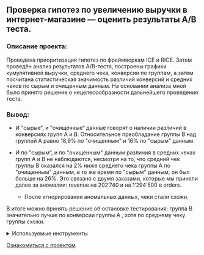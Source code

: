 ## Проверка гипотез по увеличению выручки в интернет-магазине — оценить результаты A/B теста.
### Описание проекта:
Проведена приоритизация гипотез по фреймворкам ICE и RICE. Затем проведён анализ
результатов A/B-теста, построены графики кумулятивной выручки, среднего чека,
конверсии по группам, а затем посчитана статистическая значимость различий конверсий
и средних чеков по сырым и очищенным данным. На основании анализа мной было
принято решение о нецелесообразности дальнейшего проведения теста.

### Вывод:
- И "сырые“, и "очищенные“ данные говорят о наличии различий в конверсиях групп А и В. Относительное преобладание группы В над группой А равно 18,9% по "очищенным" и 16% по "сырым" данным.
- И по "сырым“, и по "очищенным" данным различия в средних чеках групп A и B не наблюдаются, несмотря на то, что средний чек группы B оказался на 2% ниже среднего чека группы A по "очищенным" данным, в то же время по "сырым" данным, он был больше на 26%. Это связано с двумя заказами, которые мы приняли далее за аномалии: revenue на 202’740 и на 1’294’500 в orders.

  - После игнорирования аномальных данных, чеки стали схожи.

    
В итоге можно принять решение об остановке тестирования: группа В значительно лучше по конверсии группы A , хотя по среднему чеку группы схожи.

<details>
<summary>Используемые инструменты</summary> 

- Python;
- Pandas;
- Matplotlib;
- SciPy;
- A/B-тестирование;
- проверка статистических гипотез.

</details>

[Ознакомиться с проектом](./a_b-testing.ipynb)